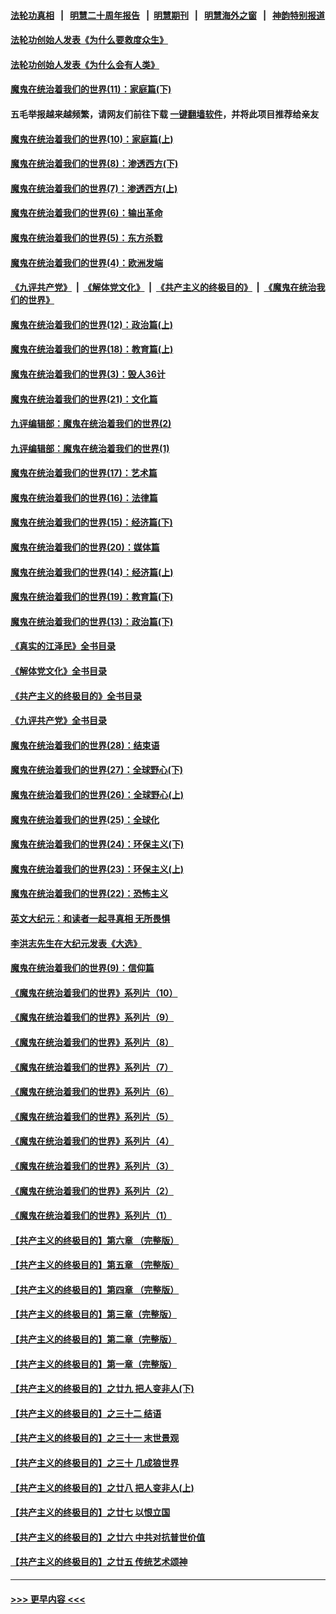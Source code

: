 #### [法轮功真相](https://github.com/gfw-breaker/truth/blob/master/README.md?t=0) &nbsp;&nbsp;|&nbsp;&nbsp; [明慧二十周年报告](https://github.com/gfw-breaker/mh-reports/blob/master/README.md?t=0) &nbsp;&nbsp;|&nbsp;&nbsp;[明慧期刊](https://github.com/gfw-breaker/mh-qikan) &nbsp;&nbsp;|&nbsp;&nbsp; [明慧海外之窗](https://github.com/gfw-breaker/mh-news/blob/master/README.md?t=0) &nbsp;&nbsp;|&nbsp;&nbsp; [神韵特别报道](https://github.com/gfw-breaker/mh-news/blob/master/shenyun.md?t=0)
#### [法轮功创始人发表《为什么要救度众生》](../pages/nsc422/n13975246.md?t=06170643) 
#### [法轮功创始人发表《为什么会有人类》](../pages/nsc422/n13912117.md?t=06170643) 
#### [魔鬼在统治着我们的世界(11)：家庭篇(下)](../pages/nsc422/n10440961.md?t=06170643) 
#### 五毛举报越来越频繁，请网友们前往下载 [一键翻墙软件](https://github.com/gfw-breaker/ssr-accounts)，并将此项目推荐给亲友
#### [魔鬼在统治着我们的世界(10)：家庭篇(上)](../pages/nsc422/n10435448.md?t=06170643) 
#### [魔鬼在统治着我们的世界(8)：渗透西方(下)](../pages/nsc422/n10429603.md?t=06170643) 
#### [魔鬼在统治着我们的世界(7)：渗透西方(上)](../pages/nsc422/n10426013.md?t=06170643) 
#### [魔鬼在统治着我们的世界(6)：输出革命](../pages/nsc422/n10421536.md?t=06170643) 
#### [魔鬼在统治着我们的世界(5)：东方杀戮](../pages/nsc422/n10417707.md?t=06170643) 
#### [魔鬼在统治着我们的世界(4)：欧洲发端](../pages/nsc422/n10414890.md?t=06170643) 
#### [《九评共产党》](https://github.com/begood0513/9ping.md/blob/master/README.md) &nbsp;|&nbsp; [《解体党文化》](../../../../jtdwh.md/blob/master/README.md)  &nbsp;|&nbsp; [《共产主义的终极目的》](../../../../gczydzjmd.md/blob/master/README.md) &nbsp;|&nbsp; [《魔鬼在统治我们的世界》](../../../../mgztzwmdsj.md/blob/master/README.md) 
#### [魔鬼在统治着我们的世界(12)：政治篇(上)](../pages/nsc422/n10444576.md?t=06170643) 
#### [魔鬼在统治着我们的世界(18)：教育篇(上)](../pages/nsc422/n10526970.md?t=06170643) 
#### [魔鬼在统治着我们的世界(3)：毁人36计](../pages/nsc422/n10411583.md?t=06170643) 
#### [魔鬼在统治着我们的世界(21)：文化篇](../pages/nsc422/n10597706.md?t=06170643) 
#### [九评编辑部：魔鬼在统治着我们的世界(2)](../pages/nsc422/n10410036.md?t=06170643) 
#### [九评编辑部：魔鬼在统治着我们的世界(1)](../pages/nsc422/n10406825.md?t=06170643) 
#### [魔鬼在统治着我们的世界(17)：艺术篇](../pages/nsc422/n10499093.md?t=06170643) 
#### [魔鬼在统治着我们的世界(16)：法律篇](../pages/nsc422/n10485969.md?t=06170643) 
#### [魔鬼在统治着我们的世界(15)：经济篇(下)](../pages/nsc422/n10469975.md?t=06170643) 
#### [魔鬼在统治着我们的世界(20)：媒体篇](../pages/nsc422/n10586579.md?t=06170643) 
#### [魔鬼在统治着我们的世界(14)：经济篇(上)](../pages/nsc422/n10457370.md?t=06170643) 
#### [魔鬼在统治着我们的世界(19)：教育篇(下)](../pages/nsc422/n10564808.md?t=06170643) 
#### [魔鬼在统治着我们的世界(13)：政治篇(下)](../pages/nsc422/n10448270.md?t=06170643) 
#### [《真实的江泽民》全书目录](../pages/nsc422/n13721399.md?t=06170643) 
#### [《解体党文化》全书目录](../pages/nsc422/n13721157.md?t=06170643) 
#### [《共产主义的终极目的》全书目录](../pages/nsc422/n13721048.md?t=06170643) 
#### [《九评共产党》全书目录](../pages/nsc422/n13708085.md?t=06170643) 
#### [魔鬼在统治着我们的世界(28)：结束语](../pages/nsc422/n10936246.md?t=06170643) 
#### [魔鬼在统治着我们的世界(27)：全球野心(下)](../pages/nsc422/n10928319.md?t=06170643) 
#### [魔鬼在统治着我们的世界(26)：全球野心(上)](../pages/nsc422/n10900318.md?t=06170643) 
#### [魔鬼在统治着我们的世界(25)：全球化](../pages/nsc422/n10788205.md?t=06170643) 
#### [魔鬼在统治着我们的世界(24)：环保主义(下)](../pages/nsc422/n10695307.md?t=06170643) 
#### [魔鬼在统治着我们的世界(23)：环保主义(上)](../pages/nsc422/n10688613.md?t=06170643) 
#### [魔鬼在统治着我们的世界(22)：恐怖主义](../pages/nsc422/n10614727.md?t=06170643) 
#### [英文大纪元：和读者一起寻真相 无所畏惧](../pages/nsc422/n12542027.md?t=06170643) 
#### [李洪志先生在大纪元发表《大选》](../pages/nsc422/n12534746.md?t=06170643) 
#### [魔鬼在统治着我们的世界(9)：信仰篇](../pages/nsc422/n10432159.md?t=06170643) 
#### [《魔鬼在统治着我们的世界》系列片（10）](../pages/nsc422/n12292670.md?t=06170643) 
#### [《魔鬼在统治着我们的世界》系列片（9）](../pages/nsc422/n12290859.md?t=06170643) 
#### [《魔鬼在统治着我们的世界》系列片（8）](../pages/nsc422/n12287445.md?t=06170643) 
#### [《魔鬼在统治着我们的世界》系列片（7）](../pages/nsc422/n12283425.md?t=06170643) 
#### [《魔鬼在统治着我们的世界》系列片（6）](../pages/nsc422/n12282314.md?t=06170643) 
#### [《魔鬼在统治着我们的世界》系列片（5）](../pages/nsc422/n12281419.md?t=06170643) 
#### [《魔鬼在统治着我们的世界》系列片（4）](../pages/nsc422/n12274024.md?t=06170643) 
#### [《魔鬼在统治着我们的世界》系列片（3）](../pages/nsc422/n12271322.md?t=06170643) 
#### [《魔鬼在统治着我们的世界》系列片（2）](../pages/nsc422/n12269049.md?t=06170643) 
#### [《魔鬼在统治着我们的世界》系列片（1）](../pages/nsc422/n12267575.md?t=06170643) 
#### [【共产主义的终极目的】第六章 （完整版）](../pages/nsc422/n11428913.md?t=06170643) 
#### [【共产主义的终极目的】第五章 （完整版）](../pages/nsc422/n11428912.md?t=06170643) 
#### [【共产主义的终极目的】第四章 （完整版）](../pages/nsc422/n11428907.md?t=06170643) 
#### [【共产主义的终极目的】第三章（完整版）](../pages/nsc422/n11428848.md?t=06170643) 
#### [【共产主义的终极目的】第二章（完整版）](../pages/nsc422/n11428831.md?t=06170643) 
#### [【共产主义的终极目的】第一章（完整版）](../pages/nsc422/n11417651.md?t=06170643) 
#### [【共产主义的终极目的】之廿九 把人变非人(下)](../pages/nsc422/n11344140.md?t=06170643) 
#### [【共产主义的终极目的】之三十二 结语](../pages/nsc422/n11360535.md?t=06170643) 
#### [【共产主义的终极目的】之三十一 末世景观](../pages/nsc422/n11351129.md?t=06170643) 
#### [【共产主义的终极目的】之三十 几成狼世界](../pages/nsc422/n11348280.md?t=06170643) 
#### [【共产主义的终极目的】之廿八 把人变非人(上)](../pages/nsc422/n11340492.md?t=06170643) 
#### [【共产主义的终极目的】之廿七 以恨立国](../pages/nsc422/n11336944.md?t=06170643) 
#### [【共产主义的终极目的】之廿六 中共对抗普世价值](../pages/nsc422/n11324785.md?t=06170643) 
#### [【共产主义的终极目的】之廿五 传统艺术颂神](../pages/nsc422/n11296396.md?t=06170643) 

----
#### [ >>> 更早内容 <<< ](../indexes/nsc422-earlier.md)
